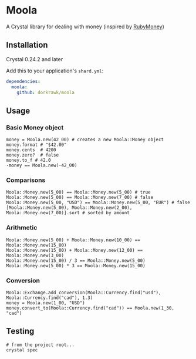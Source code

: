 # Moola
A Crystal library for dealing with money (inspired by [RubyMoney](https://github.com/RubyMoney/money))

## Installation

Crystal 0.24.2 and later

Add this to your application's `shard.yml`:

```yaml
dependencies:
  moola:
    github: dorkrawk/moola
```

## Usage

### Basic Money object
```
money = Moola.new(42_00) # creates a new Moola::Money object
money.format # "$42.00"
money.cents  # 4200
money.zero?  # false
money.to_f # 42.0
-money == Moola.new(-42_00)
```

### Comparisons
```
Moola::Money.new(5_00) == Moola::Money.new(5_00) # true
Moola::Money.new(5_00) == Moola::Money.new(7_00) # false
Moola::Money.new(5_00, "USD") == Moola::Money.new(5_00, "EUR") # false
[Moola::Money.new(5_00), Moola::Money.new(2_00), Moola::Money.new(7_00)].sort # sorted by amount
```

### Arithmetic
```
Moola::Money.new(5_00) + Moola::Money.new(10_00) == Moola::Money.new(15_00)
Moola::Money.new(15_00) + Moola::Money.new(12_00) == Moola::Money.new(3_00)
Moola::Money.new(15_00) / 3 == Moola::Money.new(5_00)
Moola::Money.new(5_00) * 3 == Moola::Money.new(15_00)
```

### Conversion
```
Moola::Exchange.add_conversion(Moola::Currency.find("usd"), Moola::Currency.find("cad"), 1.3)
money = Moola.new(1_00, "USD")
money.convert_to(Moola::Currency.find("cad")) == Moola.new(1_30, "cad")
```

## Testing

```
# from the project root...
crystal spec
```
